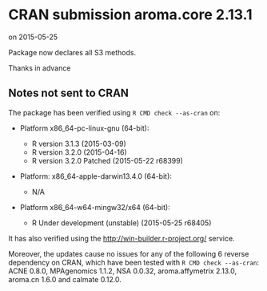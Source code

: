 # CRAN submission aroma.core 2.13.1
on 2015-05-25

Package now declares all S3 methods.

Thanks in advance


## Notes not sent to CRAN
The package has been verified using `R CMD check --as-cran` on:

* Platform x86_64-pc-linux-gnu (64-bit):
  - R version 3.1.3 (2015-03-09)
  - R version 3.2.0 (2015-04-16)
  - R version 3.2.0 Patched (2015-05-22 r68399)

* Platform: x86_64-apple-darwin13.4.0 (64-bit):
  - N/A

* Platform x86_64-w64-mingw32/x64 (64-bit):
  - R Under development (unstable) (2015-05-25 r68405)

It has also verified using the <http://win-builder.r-project.org/> service.

Moreover, the updates cause no issues for any of the following
6 reverse dependency on CRAN, which have been tested with
`R CMD check --as-cran`: ACNE 0.8.0, MPAgenomics 1.1.2, NSA 0.0.32,
aroma.affymetrix 2.13.0, aroma.cn 1.6.0 and calmate 0.12.0.
